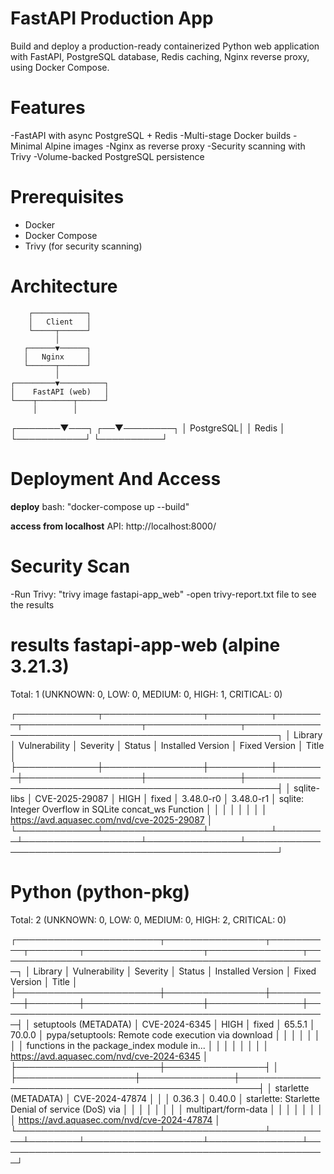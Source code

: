 # FastAPI Production App

Build and deploy a production-ready containerized Python web application with FastAPI, PostgreSQL database, Redis caching, Nginx reverse proxy, using Docker Compose.


# Features
-FastAPI with async PostgreSQL + Redis
-Multi-stage Docker builds
-Minimal Alpine images
-Nginx as reverse proxy
-Security scanning with Trivy
-Volume-backed PostgreSQL persistence

# Prerequisites
- Docker
- Docker Compose
- Trivy (for security scanning)

# Architecture

        ┌────────────┐
        │   Client   │
        └─────┬──────┘
              │
       ┌──────▼──────┐
       │   Nginx     │
       └──────┬──────┘
              │
    ┌─────────▼──────────┐
    │    FastAPI (web)   │
    └────┬────────┬──────┘
         │        │
 ┌───────▼───┐ ┌──▼────────┐
 │ PostgreSQL│ │   Redis   │
 └───────────┘ └──────────┘


# Deployment And Access

**deploy**
bash: "docker-compose up --build"

**access from localhost**
API: http://localhost:8000/


# Security Scan
-Run Trivy: "trivy image fastapi-app_web"
-open trivy-report.txt file to see the results 

**results**
fastapi-app-web (alpine 3.21.3)
===============================
Total: 1 (UNKNOWN: 0, LOW: 0, MEDIUM: 0, HIGH: 1, CRITICAL: 0)

┌─────────────┬────────────────┬──────────┬────────┬───────────────────┬───────────────┬───────────────────────────────────────────────────────┐
│   Library   │ Vulnerability  │ Severity │ Status │ Installed Version │ Fixed Version │                         Title                         │
├─────────────┼────────────────┼──────────┼────────┼───────────────────┼───────────────┼───────────────────────────────────────────────────────┤
│ sqlite-libs │ CVE-2025-29087 │ HIGH     │ fixed  │ 3.48.0-r0         │ 3.48.0-r1     │ sqlite: Integer Overflow in SQLite concat_ws Function │
│             │                │          │        │                   │               │ https://avd.aquasec.com/nvd/cve-2025-29087            │
└─────────────┴────────────────┴──────────┴────────┴───────────────────┴───────────────┴───────────────────────────────────────────────────────┘

Python (python-pkg)
===================
Total: 2 (UNKNOWN: 0, LOW: 0, MEDIUM: 0, HIGH: 2, CRITICAL: 0)

┌───────────────────────┬────────────────┬──────────┬────────┬───────────────────┬───────────────┬─────────────────────────────────────────────────────┐
│        Library        │ Vulnerability  │ Severity │ Status │ Installed Version │ Fixed Version │                        Title                        │
├───────────────────────┼────────────────┼──────────┼────────┼───────────────────┼───────────────┼─────────────────────────────────────────────────────┤
│ setuptools (METADATA) │ CVE-2024-6345  │ HIGH     │ fixed  │ 65.5.1            │ 70.0.0        │ pypa/setuptools: Remote code execution via download │
│                       │                │          │        │                   │               │ functions in the package_index module in...         │
│                       │                │          │        │                   │               │ https://avd.aquasec.com/nvd/cve-2024-6345           │
├───────────────────────┼────────────────┤          │        ├───────────────────┼───────────────┼─────────────────────────────────────────────────────┤
│ starlette (METADATA)  │ CVE-2024-47874 │          │        │ 0.36.3            │ 0.40.0        │ starlette: Starlette Denial of service (DoS) via    │
│                       │                │          │        │                   │               │ multipart/form-data                                 │
│                       │                │          │        │                   │               │ https://avd.aquasec.com/nvd/cve-2024-47874          │
└───────────────────────┴────────────────┴──────────┴────────┴───────────────────┴───────────────┴─────────────────────────────────────────────────────┘

